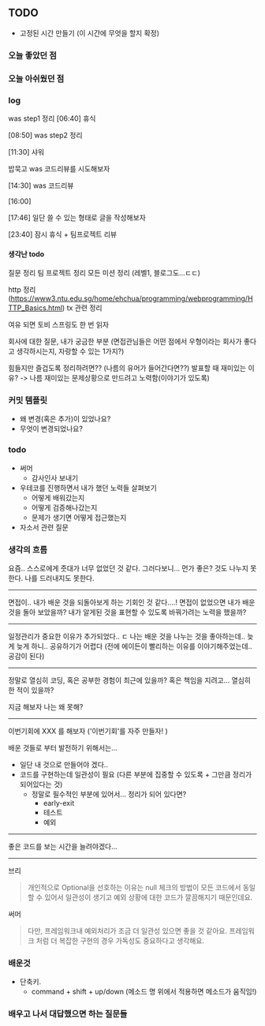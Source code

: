## TODO
- 고정된 시간 만들기 (이 시간에 무엇을 할지 확정)


    
### 오늘 좋았던 점


### 오늘 아쉬웠던 점


### log

was step1 정리
[06:40] 휴식

[08:50] was step2 정리

[11:30] 샤워

밥묵고 was 코드리뷰를 시도해보자

[14:30] was 코드리뷰

[16:00] 

[17:46] 일단 쓸 수 있는 형태로 글을 작성해보자

[23:40] 잠시 휴식 + 팀프로젝트 리뷰

#### 생각난 todo
질문 정리 
팀 프로젝트 정리 
모든 미션 정리 (레벨1, 블로그도...ㄷㄷ)

http 정리(https://www3.ntu.edu.sg/home/ehchua/programming/webprogramming/HTTP_Basics.html)
tx 관련 정리

여유 되면 토비 스프링도 한 번 읽자

회사에 대한 질문, 내가 궁금한 부분
(면접관님들은 어떤 점에서 우형이라는 회사가 좋다고 생각하시는지, 자랑할 수 있는 1가지?)


힘들지만 즐겁도록 정리하려면?? (나름의 유머가 들어간다면??)
발표할 때 재미있는 이유? -> 나름 재미있는 문제상황으로 만드려고 노력함(이야기가 있도록)

### 커밋 템플릿
- 왜 변경(혹은 추가)이 있었나요?
- 무엇이 변경되었나요?


### todo 
- 써머
    - 감사인사 보내기
- 우테코를 진행하면서 내가 했던 노력들 살펴보기
    - 어떻게 배워갔는지
    - 어떻게 검증해나갔는지
    - 문제가 생기면 어떻게 접근했는지
- 자소서 관련 질문


### 생각의 흐름
요즘.. 스스로에게 줏대가 너무 없었던 것 같다. 그러다보니... 먼가 좋은? 것도 나누지 못한다. 나를 드러내지도 못한다.

--------

면접이.. 내가 배운 것을 되돌아보게 하는 기회인 것 같다....!
면접이 없었으면 내가 배운 것을 돌아 보았을까?
내가 알게된 것을 표현할 수 있도록 바꿔가려는 노력을 했을까?

-------

일정관리가 중요한 이유가 추가되었다.. ㄷ
나는 배운 것을 나누는 것을 좋아하는데.. 늦게 늦게 하니.. 공유하기가 어렵다
(전에 에이든이 빨리하는 이유를 이야기해주었는데.. 공감이 된다)

-----------

정말로 열심히 코딩, 혹은 공부한 경험이 최근에 있을까?
혹은 책임을 지려고... 열심히 한 적이 있을까?

지금 해보자
나는 왜 못해?

---------

이번기회에 XXX 를 해보자 ('이번기회'를 자주 만들자! )

배운 것들로 부터 발전하기 위해서는... 
- 일단 내 것으로 만들어야 겠다..
- 코드를 구현하는데 일관성이 필요 (다른 부분에 집중할 수 있도록 + 그만큼 정리가 되어있다는 것)
    - 정말로 필수적인 부분에 있어서... 정리가 되어 있다면?
        - early-exit
        - 테스트
        - 예외

----------

좋은 코드를 보는 시간을 늘려야겠다... 

---------
브리
> 개인적으로 Optional을 선호하는 이유는 null 체크의 방법이 모든 코드에서 동일할 수 있어서 일관성이 생기고 예외 상황에 대한 코드가 깔끔해지기 때문인데요.

써머
> 다만, 프레임워크내 예외처리가 조금 더 일관성 있으면 좋을 것 같아요. 프레임워크 처럼 더 복잡한 구현의 경우 가독성도 중요하다고 생각해요.



### 배운것
- 단축키.
    - command + shift + up/down (메소드 명 위에서 적용하면 메소드가 움직임!)


### 배우고 나서 대답했으면 하는 질문들